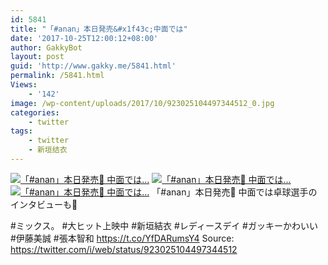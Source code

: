 ```yaml
---
id: 5841
title: "「#anan」本日発売&#x1f43c;中面では"
date: '2017-10-25T12:00:12+08:00'
author: GakkyBot
layout: post
guid: 'http://www.gakky.me/5841.html'
permalink: /5841.html
Views:
    - '142'
image: /wp-content/uploads/2017/10/923025104497344512_0.jpg
categories:
    - twitter
tags:
    - twitter
    - 新垣结衣
---
```


[![「#anan」本日発売🐼
中面では...](http://www.yui-aragaki.org/wp-content/uploads/2017/10/923025104497344512_0.jpg)](http://www.yui-aragaki.org/wp-content/uploads/2017/10/923025104497344512_0.jpg)
[![「#anan」本日発売🐼
中面では...](http://www.yui-aragaki.org/wp-content/uploads/2017/10/923025104497344512_1.jpg)](http://www.yui-aragaki.org/wp-content/uploads/2017/10/923025104497344512_1.jpg)
[![「#anan」本日発売🐼
中面では...](http://www.yui-aragaki.org/wp-content/uploads/2017/10/923025104497344512_2.jpg)](http://www.yui-aragaki.org/wp-content/uploads/2017/10/923025104497344512_2.jpg)
「#anan」本日発売🐼
中面では卓球選手のインタビューも🏓

\#ミックス。 #大ヒット上映中
\#新垣結衣 #レディースデイ #ガッキーかわいい #伊藤美誠 #張本智和 https://t.co/YfDARumsY4
Source: <https://twitter.com/i/web/status/923025104497344512>
